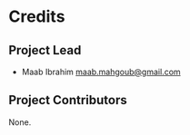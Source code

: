 Credits
=======

Project Lead
----------------

* Maab Ibrahim <maab.mahgoub@gmail.com>

Project Contributors
------------

None.
